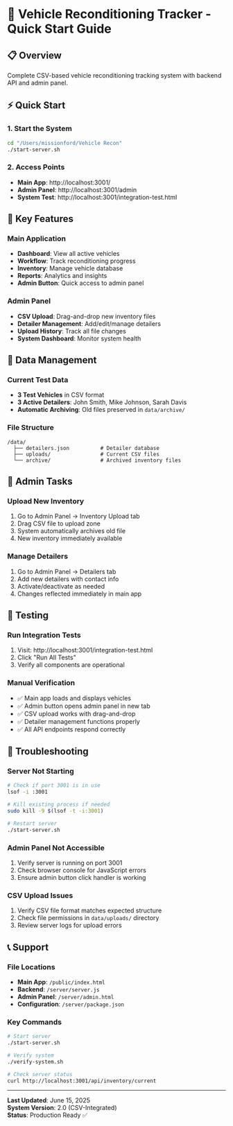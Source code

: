 # 🚀 Vehicle Reconditioning Tracker - Quick Start Guide

## 📋 Overview
Complete CSV-based vehicle reconditioning tracking system with backend API and admin panel.

## ⚡ Quick Start

### 1. Start the System
```bash
cd "/Users/missionford/Vehicle Recon"
./start-server.sh
```

### 2. Access Points
- **Main App**: http://localhost:3001/
- **Admin Panel**: http://localhost:3001/admin  
- **System Test**: http://localhost:3001/integration-test.html

## 🎯 Key Features

### Main Application
- **Dashboard**: View all active vehicles
- **Workflow**: Track reconditioning progress
- **Inventory**: Manage vehicle database
- **Reports**: Analytics and insights
- **Admin Button**: Quick access to admin panel

### Admin Panel
- **CSV Upload**: Drag-and-drop new inventory files
- **Detailer Management**: Add/edit/manage detailers
- **Upload History**: Track all file changes
- **System Dashboard**: Monitor system health

## 📁 Data Management

### Current Test Data
- **3 Test Vehicles** in CSV format
- **3 Active Detailers**: John Smith, Mike Johnson, Sarah Davis
- **Automatic Archiving**: Old files preserved in `data/archive/`

### File Structure
```
/data/
  ├── detailers.json          # Detailer database
  ├── uploads/                # Current CSV files
  └── archive/                # Archived inventory files
```

## 🔧 Admin Tasks

### Upload New Inventory
1. Go to Admin Panel → Inventory Upload tab
2. Drag CSV file to upload zone
3. System automatically archives old file
4. New inventory immediately available

### Manage Detailers
1. Go to Admin Panel → Detailers tab
2. Add new detailers with contact info
3. Activate/deactivate as needed
4. Changes reflected immediately in main app

## 🧪 Testing

### Run Integration Tests
1. Visit: http://localhost:3001/integration-test.html
2. Click "Run All Tests"
3. Verify all components are operational

### Manual Verification
- ✅ Main app loads and displays vehicles
- ✅ Admin button opens admin panel in new tab
- ✅ CSV upload works with drag-and-drop
- ✅ Detailer management functions properly
- ✅ All API endpoints respond correctly

## 🚨 Troubleshooting

### Server Not Starting
```bash
# Check if port 3001 is in use
lsof -i :3001

# Kill existing process if needed
sudo kill -9 $(lsof -t -i:3001)

# Restart server
./start-server.sh
```

### Admin Panel Not Accessible
1. Verify server is running on port 3001
2. Check browser console for JavaScript errors
3. Ensure admin button click handler is working

### CSV Upload Issues
1. Verify CSV file format matches expected structure
2. Check file permissions in `data/uploads/` directory
3. Review server logs for upload errors

## 📞 Support

### File Locations
- **Main App**: `/public/index.html`
- **Backend**: `/server/server.js`
- **Admin Panel**: `/server/admin.html`
- **Configuration**: `/server/package.json`

### Key Commands
```bash
# Start server
./start-server.sh

# Verify system
./verify-system.sh

# Check server status
curl http://localhost:3001/api/inventory/current
```

---

**Last Updated**: June 15, 2025  
**System Version**: 2.0 (CSV-Integrated)  
**Status**: Production Ready ✅
